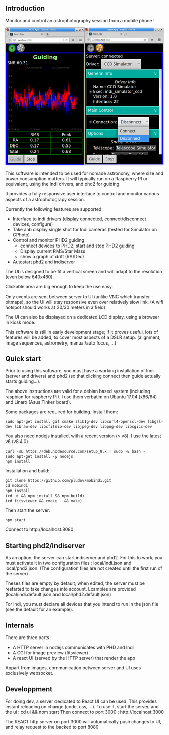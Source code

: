 ## Introduction

Monitor and control an astrophotography session from a mobile phone !

![Screenshots of the UI](docs/screenshots.png?raw=true "Screenshots of the UI")

This software is intended to be used for nomade astronomy, where size and power consumption matters.
It will typically run on a Raspberry PI or equivalent, using the Indi drivers, and phd2 for guiding.

It provides a fully responsive user interface to control and monitor various aspects of a astrophotograpy session.

Currently the following features are supported:
  * Interface to indi drivers (display connected, connect/disconnect devices, configure)
  * Take anb display single shot for Indi cameras (tested for Simulator on GPhoto)
  * Control and monitor PHD2 guiding :
    * connect devices to PHD2, start and stop PHD2 guiding
    * Display current RMS/Star Mass
    * show a graph of drift (RA/Dec)
  * Autostart phd2 and indiserver


The UI is designed to be fit a vertical screen and will adapt to the resolution (even below 640x480).

Clickable area are big enough to keep the use easy.

Only events are sent between server to UI (unlike VNC which transfer bitmaps), so the UI will stay responsive even over relatively slow link.
(A wifi hotspot should works at 20/30 meters in a field)

The UI can also be displayed on a dedicated LCD display, using a browser in kiosk mode.

This software is still in early development stage; if it proves useful, lots of features will be added, to cover most aspects of a DSLR setup. (alignment, image sequences, astrometry, manual/auto focus, ...)

## Quick start

Prior to using this software, you must have a working installation of Indi (server and drivers) and phd2 (so that clicking connect then guide actually starts guiding...).

The above instructions are valid for a debian based system (including raspbian for raspberry PI). I use them verbatim on Ubuntu 17.04 (x86/64) and Linaro (Asus Tinker board).

Some packages are required for building. Install them:
```
sudo apt-get install git cmake zlib1g-dev libcurl4-openssl-dev libgsl-dev libraw-dev libcfitsio-dev libjpeg-dev libpng-dev libcgicc-dev
```

You also need nodejs installed, with a recent version (> v8). I use the latest v6 (v8.4.0)
```
curl -sL https://deb.nodesource.com/setup_8.x | sudo -E bash -
sudo apt-get install -y nodejs
npm install
```

Installation and build:
```
git clone https://github.com/pludov/mobindi.git
cd mobindi
npm install
(cd ui && npm install && npm build)
(cd fitsviewer && cmake . && make)
```

Then start the server:
```
npm start
```

Connect to http://localhost:8080


## Starting phd2/indiserver

As an option, the server can start indiserver and phd2. For this to work, you must activate it in two configuration files : local/indi.json and local/phd2.json. (The configuration files are not created until the first run of the server)

Theses files are empty by default; when edited, the server must be restarted to take changes into account. Examples are provided (local/indi.default.json and local/phd2.default.json)

For indi, you must declare all devices that you intend to run in the json file (see the default for an example).


## Internals

There are three parts :
  * A HTTP server in nodejs communicates with PHD and Indi
  * A CGI for image preview (fitsviewer)
  * A react UI (served by the HTTP server) that render the app

Appart from images, communication between server and UI uses exclusively websocket.

## Developpment

For doing dev, a server dedicated to React UI can be used. This provides instant reloading on change (code, css, ...).
To use it, start the server, and the ui : cd ui && npm start
Then connect to port 3000 : http://localhost:3000

The REACT http server on port 3000 will automatically push changes to UI, and relay request to the backed to port 8080


